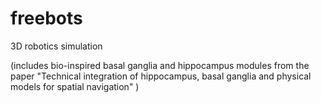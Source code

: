 # freebots
3D robotics simulation 

(includes bio-inspired basal ganglia and hippocampus modules from the paper
"Technical integration of hippocampus, basal ganglia and physical models for spatial navigation" )

